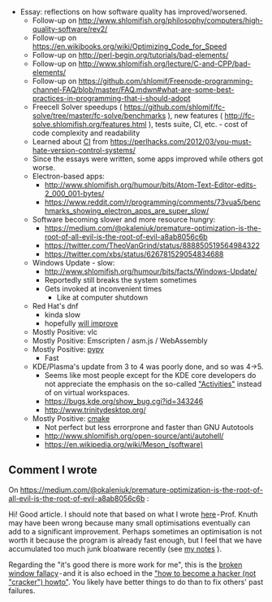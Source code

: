 * Essay: reflections on how software quality has improved/worsened.
    - Follow-up on http://www.shlomifish.org/philosophy/computers/high-quality-software/rev2/
    - Follow-up on https://en.wikibooks.org/wiki/Optimizing_Code_for_Speed
    - Follow-up on http://perl-begin.org/tutorials/bad-elements/
    - Follow-up on http://www.shlomifish.org/lecture/C-and-CPP/bad-elements/
    - Follow-up on https://github.com/shlomif/Freenode-programming-channel-FAQ/blob/master/FAQ.mdwn#what-are-some-best-practices-in-programming-that-i-should-adopt
    - Freecell Solver speedups ( https://github.com/shlomif/fc-solve/tree/master/fc-solve/benchmarks ), new features ( http://fc-solve.shlomifish.org/features.html ), tests suite, CI, etc.  - cost of code complexity and readability
    - Learned about [CI](https://en.wikipedia.org/wiki/Continuous_integration) from https://perlhacks.com/2012/03/you-must-hate-version-control-systems/
    - Since the essays were written, some apps improved while others got worse.
    - Electron-based apps:
        - http://www.shlomifish.org/humour/bits/Atom-Text-Editor-edits-2_000_001-bytes/
        - https://www.reddit.com/r/programming/comments/73vua5/benchmarks_showing_electron_apps_are_super_slow/
    - Software becoming slower and more resource hungry:
        - https://medium.com/@okaleniuk/premature-optimization-is-the-root-of-all-evil-is-the-root-of-evil-a8ab8056c6b
        - https://twitter.com/TheoVanGrind/status/888850519564984322
        - https://twitter.com/xbs/status/626781529054834688
    - Windows Update - slow:
        - http://www.shlomifish.org/humour/bits/facts/Windows-Update/
        - Reportedly still breaks the system sometimes
        - Gets invoked at inconvenient times
            - Like at computer shutdown
    - Red Hat's dnf
        - kinda slow
        - hopefully [will improve](https://rpm-software-management.github.io/announcement/2018/03/22/dnf-3-announcement/)
    - Mostly Positive: vlc
    - Mostly Positive: Emscripten / asm.js / WebAssembly
    - Mostly Positive: [pypy](https://en.wikipedia.org/wiki/PyPy)
        - Fast
    - KDE/Plasma's update from 3 to 4 was poorly done, and so was 4→5.
        - Seems like most people except for the KDE core developers do not appreciate the emphasis on the so-called ["Activities"](https://askubuntu.com/questions/253990/what-is-a-activity-in-kde-and-what-can-i-do-with-it) instead of on virtual workspaces.
        - https://bugs.kde.org/show_bug.cgi?id=343246
        - http://www.trinitydesktop.org/
    - Mostly Positive: [cmake](https://en.wikipedia.org/wiki/CMake)
        - Not perfect but less errorprone and faster than GNU Autotools
        - http://www.shlomifish.org/open-source/anti/autohell/
        - https://en.wikipedia.org/wiki/Meson_(software)

## Comment I wrote

On https://medium.com/@okaleniuk/premature-optimization-is-the-root-of-all-evil-is-the-root-of-evil-a8ab8056c6b :

Hi! Good article. I should note that based on what I wrote [here](https://en.wikibooks.org/wiki/Optimizing_Code_for_Speed/Factor_Optimizations#Are_%22Small%22_Optimizations_Desirable?) - Prof. Knuth may have been wrong because many small optimisations eventually can add to a significant improvement. Perhaps sometimes an optimisation is not worth it because the program is already fast enough, but I feel that we have accumulated too much junk bloatware recently (see [my notes](https://github.com/shlomif/shlomi-fish-homepage/blob/4d2c897b486f0c7cfc0b7fe29f3f49b61fb8054a/lib/notes/quality-software--followup-2018.md) ).

Regarding the "it's good there is more work for me", this is the [broken window fallacy](https://shlomif-tech.livejournal.com/741.html) - and it is also echoed in the ["how to become a hacker (not "cracker") howto"](http://www.catb.org/esr/faqs/hacker-howto.html). You likely have better things to do than to fix others' past failures.
